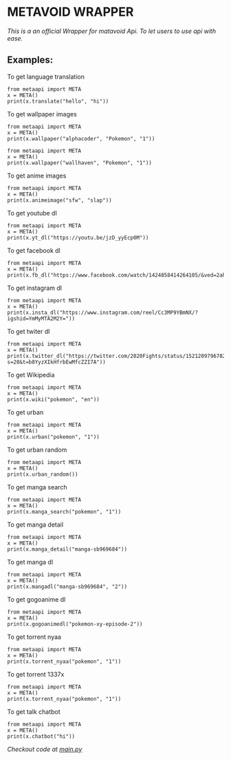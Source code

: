 # **METAVOID WRAPPER**


_This is a an official Wrapper for matavoid Api. To let users to use api with ease._


## Examples:

To get language translation 

```
from metaapi import META
x = META()
print(x.translate("hello", "hi"))
```

To get wallpaper images

```
from metaapi import META
x = META()
print(x.wallpaper("alphacoder", "Pokemon", "1"))
```

```
from metaapi import META
x = META()
print(x.wallpaper("wallhaven", "Pokemon", "1"))
```

To get anime images

```
from metaapi import META
x = META()
print(x.animeimage("sfw", "slap"))
```

To get youtube dl

```
from metaapi import META
x = META()
print(x.yt_dl("https://youtu.be/jzD_yyEcp0M"))
```

To get facebook dl

```
from metaapi import META
x = META()
print(x.fb_dl("https://www.facebook.com/watch/1424858414264105/&ved=2ahUKEwjQ1b6Vt9D3AhXLSWwGHd2rDxEQo7QBegQIAxAB&usg=AOvVaw0Cw1hhGO9eVB5PUERZGeY6"))
```

To get instagram dl

```
from metaapi import META
x = META()
print(x.insta_dl("https://www.instagram.com/reel/Cc3MP9YBmNX/?igshid=YmMyMTA2M2Y="))
```

To get twiter dl

```
from metaapi import META
x = META()
print(x.twitter_dl("https://twitter.com/2020Fights/status/1521209796782919680?s=20&t=b8YyzXIkHfrbEwMfcZZI7A"))
```

To get  Wikipedia 


```
from metaapi import META
x = META()
print(x.wiki("pokemon", "en"))
```

To get urban 


```
from metaapi import META
x = META()
print(x.urban("pokemon", "1"))
```

To get urban random


```
from metaapi import META
x = META()
print(x.urban_random())
```

To get manga search


```
from metaapi import META
x = META()
print(x.manga_search("pokemon", "1"))
```

To get manga detail


```
from metaapi import META
x = META()
print(x.manga_detail("manga-sb969684"))
```

To get manga dl


```
from metaapi import META
x = META()
print(x.mangadl("manga-sb969684", "2"))
```

To get gogoanime dl


```
from metaapi import META
x = META()
print(x.gogoanimedl("pokemon-xy-episode-2"))
```

To get torrent nyaa


```
from metaapi import META
x = META()
print(x.torrent_nyaa("pokemon", "1"))
```

To get torrent 1337x


```
from metaapi import META
x = META()
print(x.torrent_nyaa("pokemon", "1"))
```

To get talk chatbot


```
from metaapi import META
x = META()
print(x.chatbot("hi"))
```

<i>Checkout code at <a href="github.com/metavoidteam/MetaApi-Py/blob/master/main.py">main.py</a></i>
